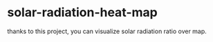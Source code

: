 # solar-radiation-heat-map
thanks to this project, you can visualize solar radiation ratio over map.
